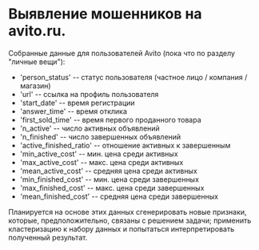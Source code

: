 # Выявление мошенников на avito.ru.

Собранные данные для пользователей Avito (пока что по разделу "личные вещи"):
* 'person_status' -- статус пользователя (частное лицо / компания / магазин)
* 'url' -- ссылка на профиль пользователя
* 'start_date' -- время регистрации
* 'answer_time' -- время отклика
* 'first_sold_time' -- время первого проданного товара
* 'n_active' -- число активных объявлений
* 'n_finished' -- число завершенных объявлений
* 'active_finished_ratio' -- отношение активных к завершенным
* 'min_active_cost' -- мин. цена среди активных
* 'max_active_cost' -- макс. цена среди активных
* 'mean_active_cost' -- средняя цена среди активных
* 'min_finished_cost' -- мин. цена среди завершенных
* 'max_finished_cost' -- макс. цена среди завершенных
* 'mean_finished_cost' -- средняя цена среди завершенных

Планируется на основе этих данных сгенерировать новые признаки, которые, предположительно, связаны с решением задачи; применить кластеризацию к набору данных и попытаться интерпретировать полученный результат.
